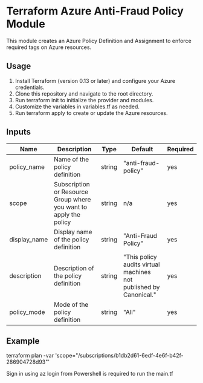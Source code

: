 # Terraform Azure Anti-Fraud Policy Module

This module creates an Azure Policy Definition and Assignment to enforce required tags on Azure resources.

## Usage

1. Install Terraform (version 0.13 or later) and configure your Azure credentials.
2. Clone this repository and navigate to the root directory.
3. Run terraform init to initialize the provider and modules.
4. Customize the variables in variables.tf as needed.
5. Run terraform apply to create or update the Azure resources.


## Inputs

| Name              | Description                                                          | Type   | Default                                                           | Required |
|-------------------|----------------------------------------------------------------------|--------|-------------------------------------------------------------------|----------|
| policy_name       | Name of the policy definition                                        | string | "anti-fraud-policy"                                               | yes      |
| scope             | Subscription or Resource Group where you want to apply the policy    | string | n/a                                                               | yes      |
| display_name      | Display name of the policy definition                                | string | "Anti-Fraud Policy"                                               | yes      |
| description       | Description of the policy definition                                 | string | "This policy audits virtual machines not published by Canonical." | yes      |
| policy_mode       | Mode of the policy definition                                        | string | "All"                                                             | yes      |


## Example

terraform plan -var 'scope="/subscriptions/b1db2d61-6edf-4e6f-b42f-286904728d93"'

Sign in using az login from Powershell is required to run the main.tf 

